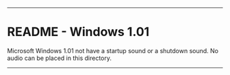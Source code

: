 
***

# README - Windows 1.01

Microsoft Windows 1.01 not have a startup sound or a shutdown sound. No audio can be placed in this directory.

***
